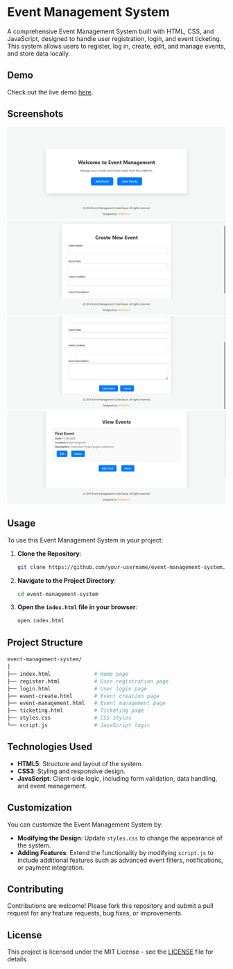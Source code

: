 
# Event Management System

A comprehensive Event Management System built with HTML, CSS, and JavaScript, designed to handle user registration, login, and event ticketing. This system allows users to register, log in, create, edit, and manage events, and store data locally.


## Demo

Check out the live demo [here](https://raunakp23.github.io/Event-Management-System-Basic/).

## Screenshots



![Event Management System Screenshot](https://github.com/raunakp23/Event-Management-System-Basic/blob/main/Screenshot/Screenshot%20(3).png)
![Event Management System Screenshot](https://github.com/raunakp23/Event-Management-System-Basic/blob/main/Screenshot/Screenshot%20(4).png)
![Event Management System Screenshot](https://github.com/raunakp23/Event-Management-System-Basic/blob/main/Screenshot/Screenshot%20(5).png)
![Event Management System Screenshot](https://github.com/raunakp23/Event-Management-System-Basic/blob/main/Screenshot/Screenshot%20(6).png)

## Usage

To use this Event Management System in your project:

1. **Clone the Repository**:
    ```bash
    git clone https://github.com/your-username/event-management-system.git
    ```

2. **Navigate to the Project Directory**:
    ```bash
    cd event-management-system
    ```

3. **Open the `index.html` file in your browser**:
    ```bash
    open index.html
    ```

## Project Structure

```bash
event-management-system/
│
├── index.html              # Home page
├── register.html           # User registration page
├── login.html              # User login page
├── event-create.html       # Event creation page
├── event-management.html   # Event management page
├── ticketing.html          # Ticketing page
├── styles.css              # CSS styles
└── script.js               # JavaScript logic
```

## Technologies Used

- **HTML5**: Structure and layout of the system.
- **CSS3**: Styling and responsive design.
- **JavaScript**: Client-side logic, including form validation, data handling, and event management.

## Customization

You can customize the Event Management System by:

- **Modifying the Design**: Update `styles.css` to change the appearance of the system.
- **Adding Features**: Extend the functionality by modifying `script.js` to include additional features such as advanced event filters, notifications, or payment integration.

## Contributing

Contributions are welcome! Please fork this repository and submit a pull request for any feature requests, bug fixes, or improvements.

## License

This project is licensed under the MIT License - see the [LICENSE](LICENSE) file for details.

